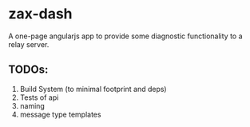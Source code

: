 # zax-dash

A one-page angularjs app to provide some diagnostic functionality to a relay server.

## TODOs:
1. Build System (to minimal footprint and deps)
2. Tests of api
3. naming
4. message type templates
